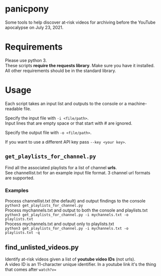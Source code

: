 # panicpony
Some tools to help discover at-risk videos for archiving before the YouTube apocalypse on July 23, 2021.

# Requirements
Please use python 3.  
These scripts **require the requests library**. Make sure you have it installed.  
All other requirements should be in the standard library.  

# Usage
Each script takes an input list and outputs to the console or a machine-readable file.  

Specify the input file with `-i <file/path>`.  
Input lines that are empty space or that start with # are ignored.  

Specify the output file with `-o <file/path>`.  

If you want to use a different API key pass `--key <your key>`.  

## `get_playlists_for_channel.py`
Find all the associated playlists for a list of channel **urls**.  
See channellist.txt for an example input file format. 3 channel url formats are supported.  
### Examples
Process channellist.txt (the default) and output findings to the console  
`python3 get_playlists_for_channel.py`  
Process mychannels.txt and output to both the console and playlists.txt  
`python3 get_playlists_for_channel.py -i mychannels.txt -o playlists.txt`  
Process mychannels.txt and output only to playlists.txt  
`python3 get_playlists_for_channel.py -i mychannels.txt -o playlists.txt -q`  
## find_unlisted_videos.py
Identify at-risk videos given a list of **youtube video IDs** (not urls).  
A video ID is an 11-character unique identifier. In a youtube link it's the thing that comes after `watch?v=`  

